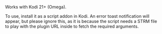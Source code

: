 Works with Kodi 21+ (Omega).

To use, install it as a script addon in Kodi. An error toast notification will appear, but please ignore this, as it is because the script needs a STRM file to play with the plugin URL inside to fetch the required arguments.
